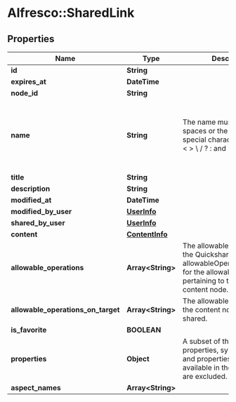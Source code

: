 # Alfresco::SharedLink

## Properties
Name | Type | Description | Notes
------------ | ------------- | ------------- | -------------
**id** | **String** |  | [optional] 
**expires_at** | **DateTime** |  | [optional] 
**node_id** | **String** |  | [optional] 
**name** | **String** | The name must not contain spaces or the following special characters: * \&quot; &lt; &gt; \\ / ? : and |.  The character . must not be used at the end of the name.  | [optional] 
**title** | **String** |  | [optional] 
**description** | **String** |  | [optional] 
**modified_at** | **DateTime** |  | [optional] 
**modified_by_user** | [**UserInfo**](UserInfo.md) |  | [optional] 
**shared_by_user** | [**UserInfo**](UserInfo.md) |  | [optional] 
**content** | [**ContentInfo**](ContentInfo.md) |  | [optional] 
**allowable_operations** | **Array&lt;String&gt;** | The allowable operations for the Quickshare link itself. See allowableOperationsOnTarget for the allowable operations pertaining to the linked content node.  | [optional] 
**allowable_operations_on_target** | **Array&lt;String&gt;** | The allowable operations for the content node being shared.  | [optional] 
**is_favorite** | **BOOLEAN** |  | [optional] 
**properties** | **Object** | A subset of the target node&#39;s properties, system properties and properties already available in the SharedLink are excluded.  | [optional] 
**aspect_names** | **Array&lt;String&gt;** |  | [optional] 


